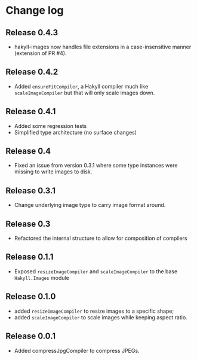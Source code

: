 # Change log

## Release 0.4.3

* hakyll-images now handles file extensions in a case-insensitive manner (extension of PR #4).

## Release 0.4.2

* Added `ensureFitCompiler`, a Hakyll compiler much like `scaleImageCompiler` but that will only scale images down.

## Release 0.4.1

* Added some regression tests
* Simplified type architecture (no surface changes)

## Release 0.4

* Fixed an issue from version 0.3.1 where some type instances were missing to write images to disk.

## Release 0.3.1

* Change underlying image type to carry image format around.

## Release 0.3

* Refactored the internal structure to allow for composition of compilers

## Release 0.1.1

* Exposed `resizeImageCompiler` and `scaleImageCompiler` to the base `Hakyll.Images` module

## Release 0.1.0

* added `resizeImageCompiler` to resize images to a specific shape;
* added `scaleImageCompiler` to scale images while keeping aspect ratio.

## Release 0.0.1

* Added compressJpgCompiler to compress JPEGs.
